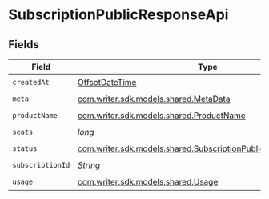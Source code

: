 # SubscriptionPublicResponseApi


## Fields

| Field                                                                                                                          | Type                                                                                                                           | Required                                                                                                                       | Description                                                                                                                    |
| ------------------------------------------------------------------------------------------------------------------------------ | ------------------------------------------------------------------------------------------------------------------------------ | ------------------------------------------------------------------------------------------------------------------------------ | ------------------------------------------------------------------------------------------------------------------------------ |
| `createdAt`                                                                                                                    | [OffsetDateTime](https://docs.oracle.com/javase/8/docs/api/java/time/OffsetDateTime.html)                                      | :heavy_check_mark:                                                                                                             | N/A                                                                                                                            |
| `meta`                                                                                                                         | [com.writer.sdk.models.shared.MetaData](../../models/shared/MetaData.md)                                                       | :heavy_check_mark:                                                                                                             | N/A                                                                                                                            |
| `productName`                                                                                                                  | [com.writer.sdk.models.shared.ProductName](../../models/shared/ProductName.md)                                                 | :heavy_check_mark:                                                                                                             | N/A                                                                                                                            |
| `seats`                                                                                                                        | *long*                                                                                                                         | :heavy_check_mark:                                                                                                             | N/A                                                                                                                            |
| `status`                                                                                                                       | [com.writer.sdk.models.shared.SubscriptionPublicResponseApiStatus](../../models/shared/SubscriptionPublicResponseApiStatus.md) | :heavy_check_mark:                                                                                                             | N/A                                                                                                                            |
| `subscriptionId`                                                                                                               | *String*                                                                                                                       | :heavy_check_mark:                                                                                                             | N/A                                                                                                                            |
| `usage`                                                                                                                        | [com.writer.sdk.models.shared.Usage](../../models/shared/Usage.md)                                                             | :heavy_check_mark:                                                                                                             | N/A                                                                                                                            |
